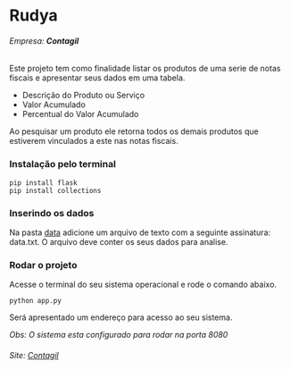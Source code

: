 # Rudya

###### Empresa: **Contagil**

Este projeto tem como finalidade listar os produtos de uma serie de notas fiscais e apresentar seus dados em uma tabela.

 - Descrição do Produto ou Serviço
 - Valor Acumulado
 - Percentual do Valor Acumulado

Ao pesquisar um produto ele retorna todos os demais produtos que estiverem vinculados a este nas notas fiscais.

### Instalação pelo terminal

```
pip install flask
pip install collections
```

### Inserindo os dados

Na pasta [data](/data) adicione um arquivo de texto com a seguinte assinatura: data.txt. O arquivo deve conter os seus dados para analise.

### Rodar o projeto

Acesse o terminal do seu sistema operacional e rode o comando abaixo.

```
python app.py
```

Será apresentado um endereço para acesso ao seu sistema.

_Obs: O sistema esta configurado para rodar na porta 8080_


###### Site: [Contagil](http://www.contagilpb.com.br/)
